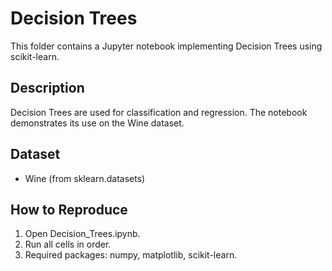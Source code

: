 # Decision Trees

This folder contains a Jupyter notebook implementing Decision Trees using scikit-learn.

## Description
Decision Trees are used for classification and regression. The notebook demonstrates its use on the Wine dataset.

## Dataset
- Wine (from sklearn.datasets)

## How to Reproduce
1. Open Decision_Trees.ipynb.
2. Run all cells in order.
3. Required packages: numpy, matplotlib, scikit-learn.
